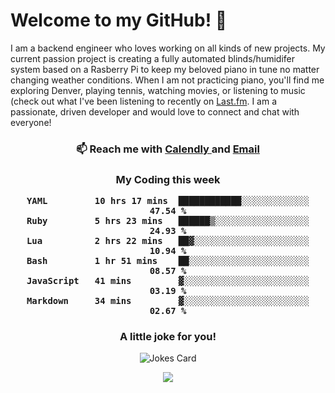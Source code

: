 <h1> Welcome to my GitHub! 👋 </h1>


  I am a backend engineer who loves working on all kinds of new projects. My current passion project is creating a fully automated blinds/humidifer system based on a Rasberry Pi to keep my beloved piano in tune no matter changing weather conditions. When I am not practicing piano, you'll find me exploring Denver, playing tennis, watching movies, or listening to music (check out what I've been listening to recently on [Last.fm](https://www.last.fm/user/mballa000). I am a passionate, driven developer and would love to connect and chat with everyone!

<h3 align = "center"> 📫 Reach me with <a href = "https://calendly.com/msbrandt00/30min"> Calendly </a> and <a href="mailto:msbrandt00@gmail.com">Email</a> 
 </h3>


 
<div align = "center"
[![Anurag's GitHub stats](https://github-readme-stats.vercel.app/api?username=mbrandt00)](https://github.com/anuraghazra/github-readme-stats)
          </div>
<h3 align="center">
  My Coding this week
<!--START_SECTION:waka-->

```text
YAML         10 hrs 17 mins  ████████████░░░░░░░░░░░░░   47.54 %
Ruby         5 hrs 23 mins   ██████▒░░░░░░░░░░░░░░░░░░   24.93 %
Lua          2 hrs 22 mins   ██▓░░░░░░░░░░░░░░░░░░░░░░   10.94 %
Bash         1 hr 51 mins    ██░░░░░░░░░░░░░░░░░░░░░░░   08.57 %
JavaScript   41 mins         ▓░░░░░░░░░░░░░░░░░░░░░░░░   03.19 %
Markdown     34 mins         ▓░░░░░░░░░░░░░░░░░░░░░░░░   02.67 %
```

<!--END_SECTION:waka-->

### A little joke for you!

![Jokes Card](https://readme-jokes.vercel.app/api?hideBorder)

<a href="https://www.linkedin.com/in/mbrandt00/"><img src="https://img.shields.io/badge/linkedin-%230077B5.svg?&style=for-the-badge&logo=linkedin&logoColor=white" /></a>
